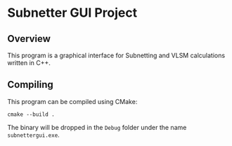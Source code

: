 # Subnetter GUI Project

## Overview


This program is a graphical interface for Subnetting and VLSM calculations written in C++.


## Compiling


This program can be compiled using CMake:

```
cmake --build .
```

The binary will be dropped in the `Debug` folder under the name `subnettergui.exe`.
